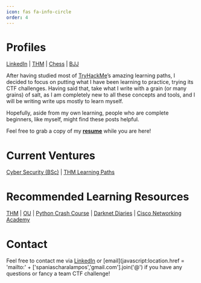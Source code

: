 ```yaml
---
icon: fas fa-info-circle
order: 4
---
```

<script src="https://tryhackme.com/badge/2134791"></script>

# Profiles
 
[LinkedIn](https://www.linkedin.com/in/charalamposspanias/) \| [THM](https://tryhackme.com/p/Cspanias) \| [Chess](https://www.chess.com/member/spaniasch) \| [BJJ](https://smoothcomp.com/en/profile/101916)  

After having studied most of [TryHackMe](https://tryhackme.com/)’s amazing learning paths, I decided to focus on putting what I have been learning to practice, trying its CTF challenges. Having said that, take what I write with a grain (or many grains) of salt, as I am completely new to all these concepts and tools, and I will be writing write ups mostly to learn myself.

Hopefully, aside from my own learning, people who are complete beginners, like myself, might find these posts helpful.

Feel free to grab a copy of my __[resume](https://drive.google.com/file/d/10_o6X0mdp6ivJW7FZl-7LnuP01U0OtPI/view?usp=sharing)__ while you are here!

# Current Ventures

[Cyber Security (BSc)](https://www.open.ac.uk/courses/computing-it/degrees/bsc-cyber-security-r60) \| [THM Learning Paths](https://tryhackme.com/hacktivities#learning-paths)

# Recommended Learning Resources 

[THM](https://tryhackme.com/dashboard) \| [OU](https://www.open.ac.uk/) \| [Python Crash Course](https://nostarch.com/pythoncrashcourse2e) \| [Darknet Diaries](https://darknetdiaries.com/) \| [Cisco Networking Academy](https://skillsforall.com/)

# Contact

Feel free to contact me via [LinkedIn](https://www.linkedin.com/in/charalamposspanias/) or [email](javascript:location.href = 'mailto:' + ['spaniascharalampos','gmail.com'].join('@') if you have any questions or fancy a team CTF challenge!  
